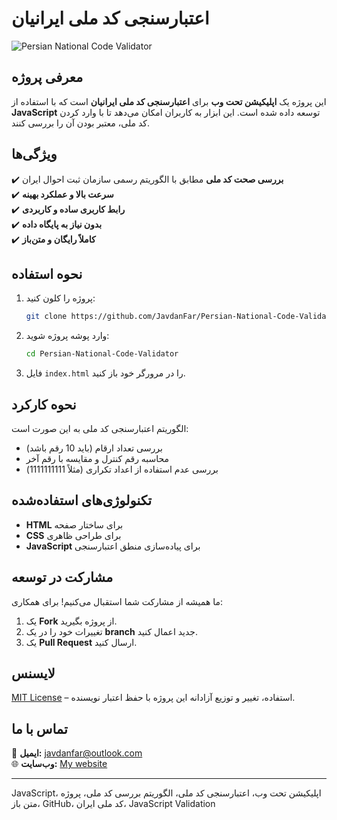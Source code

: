# اعتبارسنجی کد ملی ایرانیان

![Persian National Code Validator](https://github.com/JavdanFar/Persian-National-Code-Validator)

## معرفی پروژه
این پروژه یک **اپلیکیشن تحت وب** برای **اعتبارسنجی کد ملی ایرانیان** است که با استفاده از **JavaScript** توسعه داده شده است. این ابزار به کاربران امکان می‌دهد تا با وارد کردن کد ملی، معتبر بودن آن را بررسی کنند.

## ویژگی‌ها
✔️ **بررسی صحت کد ملی** مطابق با الگوریتم رسمی سازمان ثبت احوال ایران  
✔️ **سرعت بالا و عملکرد بهینه**  
✔️ **رابط کاربری ساده و کاربردی**  
✔️ **بدون نیاز به پایگاه داده**  
✔️ **کاملاً رایگان و متن‌باز**  

## نحوه استفاده
1. پروژه را کلون کنید:
   ```bash
   git clone https://github.com/JavdanFar/Persian-National-Code-Validator.git
   ```
2. وارد پوشه پروژه شوید:
   ```bash
   cd Persian-National-Code-Validator
   ```
3. فایل `index.html` را در مرورگر خود باز کنید.

## نحوه کارکرد
الگوریتم اعتبارسنجی کد ملی به این صورت است:
- بررسی تعداد ارقام (باید 10 رقم باشد)
- محاسبه رقم کنترل و مقایسه با رقم آخر
- بررسی عدم استفاده از اعداد تکراری (مثلاً 1111111111)

## تکنولوژی‌های استفاده‌شده
- **HTML** برای ساختار صفحه
- **CSS** برای طراحی ظاهری
- **JavaScript** برای پیاده‌سازی منطق اعتبارسنجی

## مشارکت در توسعه
ما همیشه از مشارکت شما استقبال می‌کنیم! برای همکاری:
1. یک **Fork** از پروژه بگیرید.
2. تغییرات خود را در یک **branch** جدید اعمال کنید.
3. یک **Pull Request** ارسال کنید.

## لایسنس
[MIT License](LICENSE) – استفاده، تغییر و توزیع آزادانه این پروژه با حفظ اعتبار نویسنده.

## تماس با ما
📧 **ایمیل:** javdanfar@outlook.com  
🌐 **وب‌سایت:** [My website](https://javdanfar.ir)

---
JavaScript، اپلیکیشن تحت وب، اعتبارسنجی کد ملی، الگوریتم بررسی کد ملی، پروژه متن‌ باز، GitHub، کد ملی ایران، JavaScript Validation


